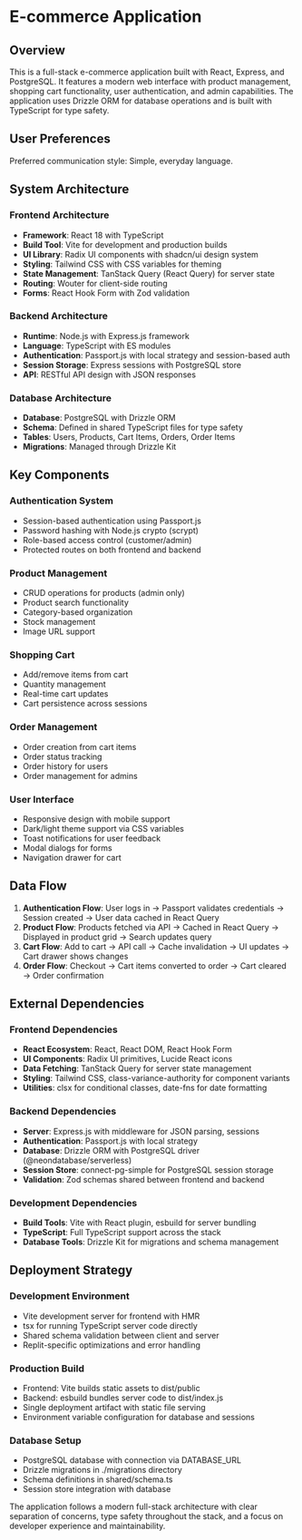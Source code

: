 # E-commerce Application

## Overview

This is a full-stack e-commerce application built with React, Express, and PostgreSQL. It features a modern web interface with product management, shopping cart functionality, user authentication, and admin capabilities. The application uses Drizzle ORM for database operations and is built with TypeScript for type safety.

## User Preferences

Preferred communication style: Simple, everyday language.

## System Architecture

### Frontend Architecture
- **Framework**: React 18 with TypeScript
- **Build Tool**: Vite for development and production builds
- **UI Library**: Radix UI components with shadcn/ui design system
- **Styling**: Tailwind CSS with CSS variables for theming
- **State Management**: TanStack Query (React Query) for server state
- **Routing**: Wouter for client-side routing
- **Forms**: React Hook Form with Zod validation

### Backend Architecture
- **Runtime**: Node.js with Express.js framework
- **Language**: TypeScript with ES modules
- **Authentication**: Passport.js with local strategy and session-based auth
- **Session Storage**: Express sessions with PostgreSQL store
- **API**: RESTful API design with JSON responses

### Database Architecture
- **Database**: PostgreSQL with Drizzle ORM
- **Schema**: Defined in shared TypeScript files for type safety
- **Tables**: Users, Products, Cart Items, Orders, Order Items
- **Migrations**: Managed through Drizzle Kit

## Key Components

### Authentication System
- Session-based authentication using Passport.js
- Password hashing with Node.js crypto (scrypt)
- Role-based access control (customer/admin)
- Protected routes on both frontend and backend

### Product Management
- CRUD operations for products (admin only)
- Product search functionality
- Category-based organization
- Stock management
- Image URL support

### Shopping Cart
- Add/remove items from cart
- Quantity management
- Real-time cart updates
- Cart persistence across sessions

### Order Management
- Order creation from cart items
- Order status tracking
- Order history for users
- Order management for admins

### User Interface
- Responsive design with mobile support
- Dark/light theme support via CSS variables
- Toast notifications for user feedback
- Modal dialogs for forms
- Navigation drawer for cart

## Data Flow

1. **Authentication Flow**: User logs in → Passport validates credentials → Session created → User data cached in React Query
2. **Product Flow**: Products fetched via API → Cached in React Query → Displayed in product grid → Search updates query
3. **Cart Flow**: Add to cart → API call → Cache invalidation → UI updates → Cart drawer shows changes
4. **Order Flow**: Checkout → Cart items converted to order → Cart cleared → Order confirmation

## External Dependencies

### Frontend Dependencies
- **React Ecosystem**: React, React DOM, React Hook Form
- **UI Components**: Radix UI primitives, Lucide React icons
- **Data Fetching**: TanStack Query for server state management
- **Styling**: Tailwind CSS, class-variance-authority for component variants
- **Utilities**: clsx for conditional classes, date-fns for date formatting

### Backend Dependencies
- **Server**: Express.js with middleware for JSON parsing, sessions
- **Authentication**: Passport.js with local strategy
- **Database**: Drizzle ORM with PostgreSQL driver (@neondatabase/serverless)
- **Session Store**: connect-pg-simple for PostgreSQL session storage
- **Validation**: Zod schemas shared between frontend and backend

### Development Dependencies
- **Build Tools**: Vite with React plugin, esbuild for server bundling
- **TypeScript**: Full TypeScript support across the stack
- **Database Tools**: Drizzle Kit for migrations and schema management

## Deployment Strategy

### Development Environment
- Vite development server for frontend with HMR
- tsx for running TypeScript server code directly
- Shared schema validation between client and server
- Replit-specific optimizations and error handling

### Production Build
- Frontend: Vite builds static assets to dist/public
- Backend: esbuild bundles server code to dist/index.js
- Single deployment artifact with static file serving
- Environment variable configuration for database and sessions

### Database Setup
- PostgreSQL database with connection via DATABASE_URL
- Drizzle migrations in ./migrations directory
- Schema definitions in shared/schema.ts
- Session store integration with database

The application follows a modern full-stack architecture with clear separation of concerns, type safety throughout the stack, and a focus on developer experience and maintainability.